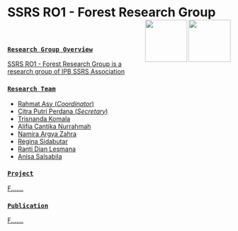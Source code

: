 # SSRS RO1 - Forest Research Group <a href="https://ssrs.ipb.ac.id/"><img src="https://github.com/ipbssrs/RO1-Forest/blob/9de66f8d96760f1dd315df2b7af0062259c60ccc/ADMIN/Logo2_kecil.png" align="right" width="95" /><a href="https://ssrs.ipb.ac.id/ro-1-forest/"><img src="https://github.com/ipbssrs/RO1-Forest/blob/9de66f8d96760f1dd315df2b7af0062259c60ccc/ADMIN/RO1-forest.png" align="right" width="95" />
<br /> 

###  `Research Group Overview`
SSRS RO1 - Forest Research Group is a research group of IPB SSRS Association 


###  `Research Team`
  - Rahmat Asy (*Coordinator*)
  - Citra Putri Perdana (*Secretary*)
  - Trisnanda Komala
  - Alifia Cantika Nurrahmah
  - Namira Argya Zahra
  - Regina Sidabutar
  - Ranti Dian Lesmana
  - Anisa Salsabila
 
###  `Project`
F....... 

###  `Publication`
F....... 
